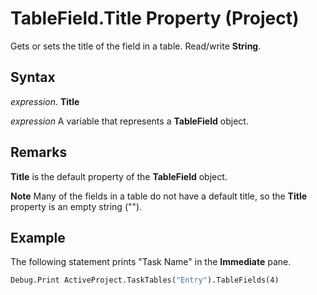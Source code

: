 
# TableField.Title Property (Project)

Gets or sets the title of the field in a table. Read/write  **String**.


## Syntax

 _expression_. **Title**

 _expression_ A variable that represents a **TableField** object.


## Remarks

 **Title** is the default property of the **TableField** object.


 **Note**  Many of the fields in a table do not have a default title, so the  **Title** property is an empty string ("").


## Example

The following statement prints "Task Name" in the  **Immediate** pane.


```vb
Debug.Print ActiveProject.TaskTables("Entry").TableFields(4)
```

